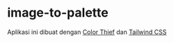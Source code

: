# image-to-palette

Aplikasi ini dibuat dengan [Color Thief](https://github.com/lokesh/color-thief) dan [Tailwind CSS](https://tailwindcss.com/docs)
